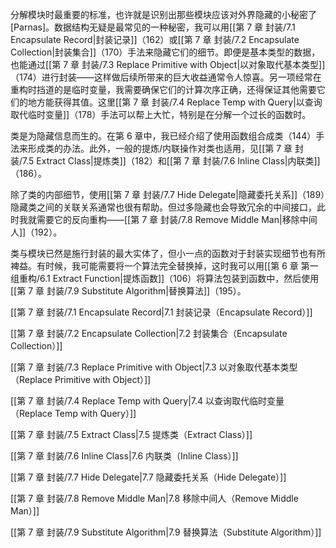 分解模块时最重要的标准，也许就是识别出那些模块应该对外界隐藏的小秘密了[Parnas]。数据结构无疑是最常见的一种秘密，我可以用[[第 7 章 封装/7.1 Encapsulate Record|封装记录]]（162）或[[第 7 章 封装/7.2 Encapsulate Collection|封装集合]]（170）手法来隐藏它们的细节。即便是基本类型的数据，也能通过[[第 7 章 封装/7.3 Replace Primitive with Object|以对象取代基本类型]]（174）进行封装——这样做后续所带来的巨大收益通常令人惊喜。另一项经常在重构时挡道的是临时变量，我需要确保它们的计算次序正确，还得保证其他需要它们的地方能获得其值。这里[[第 7 章 封装/7.4 Replace Temp with Query|以查询取代临时变量]]（178）手法可以帮上大忙，特别是在分解一个过长的函数时。

类是为隐藏信息而生的。在第 6 章中，我已经介绍了使用函数组合成类（144）手法来形成类的办法。此外，一般的提炼/内联操作对类也适用，见[[第 7 章 封装/7.5 Extract Class|提炼类]]（182）和[[第 7 章 封装/7.6 Inline Class|内联类]]（186）。

除了类的内部细节，使用[[第 7 章 封装/7.7 Hide Delegate|隐藏委托关系]]（189）隐藏类之间的关联关系通常也很有帮助。但过多隐藏也会导致冗余的中间接口，此时我就需要它的反向重构——[[第 7 章 封装/7.8 Remove Middle Man|移除中间人]]（192）。

类与模块已然是施行封装的最大实体了，但小一点的函数对于封装实现细节也有所裨益。有时候，我可能需要将一个算法完全替换掉，这时我可以用[[第 6 章 第一组重构/6.1 Extract Function|提炼函数]]（106）将算法包装到函数中，然后使用[[第 7 章 封装/7.9 Substitute Algorithm|替换算法]]（195）。

[[第 7 章 封装/7.1 Encapsulate Record|7.1 封装记录（Encapsulate Record）]]

[[第 7 章 封装/7.2 Encapsulate Collection|7.2 封装集合（Encapsulate Collection）]]

[[第 7 章 封装/7.3 Replace Primitive with Object|7.3 以对象取代基本类型（Replace Primitive with Object）]]

[[第 7 章 封装/7.4 Replace Temp with Query|7.4 以查询取代临时变量（Replace Temp with Query）]]

[[第 7 章 封装/7.5 Extract Class|7.5 提炼类（Extract Class）]]

[[第 7 章 封装/7.6 Inline Class|7.6 内联类（Inline Class）]]

[[第 7 章 封装/7.7 Hide Delegate|7.7 隐藏委托关系（Hide Delegate）]]

[[第 7 章 封装/7.8 Remove Middle Man|7.8 移除中间人（Remove Middle Man）]]

[[第 7 章 封装/7.9 Substitute Algorithm|7.9 替换算法（Substitute Algorithm）]]
